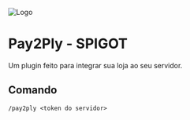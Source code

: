 ![Logo](https://avatars.githubusercontent.com/u/95589755?s=200&v=4)

# Pay2Ply - SPIGOT

Um plugin feito para integrar sua loja ao seu servidor.

## Comando

```/pay2ply <token do servidor>```

